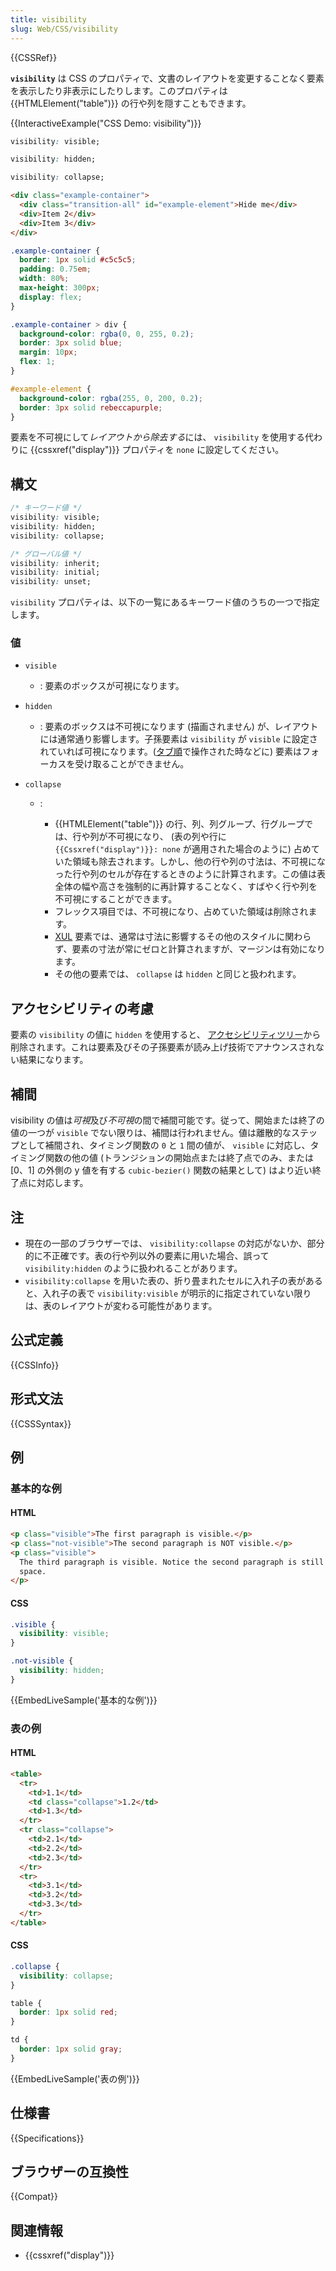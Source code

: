 ```yaml
---
title: visibility
slug: Web/CSS/visibility
---
```


{{CSSRef}}

**`visibility`** は CSS のプロパティで、文書のレイアウトを変更することなく要素を表示したり非表示にしたりします。このプロパティは {{HTMLElement("table")}} の行や列を隠すこともできます。

{{InteractiveExample("CSS Demo: visibility")}}

```css interactive-example-choice
visibility: visible;
```

```css interactive-example-choice
visibility: hidden;
```

```css interactive-example-choice
visibility: collapse;
```

```html interactive-example
<div class="example-container">
  <div class="transition-all" id="example-element">Hide me</div>
  <div>Item 2</div>
  <div>Item 3</div>
</div>
```

```css interactive-example
.example-container {
  border: 1px solid #c5c5c5;
  padding: 0.75em;
  width: 80%;
  max-height: 300px;
  display: flex;
}

.example-container > div {
  background-color: rgba(0, 0, 255, 0.2);
  border: 3px solid blue;
  margin: 10px;
  flex: 1;
}

#example-element {
  background-color: rgba(255, 0, 200, 0.2);
  border: 3px solid rebeccapurple;
}
```

要素を不可視にして*レイアウトから除去する*には、 `visibility` を使用する代わりに {{cssxref("display")}} プロパティを `none` に設定してください。

## 構文

```css
/* キーワード値 */
visibility: visible;
visibility: hidden;
visibility: collapse;

/* グローバル値 */
visibility: inherit;
visibility: initial;
visibility: unset;
```

`visibility` プロパティは、以下の一覧にあるキーワード値のうちの一つで指定します。

### 値

- `visible`
  - : 要素のボックスが可視になります。
- `hidden`
  - : 要素のボックスは不可視になります (描画されません) が、レイアウトには通常通り影響します。子孫要素は `visibility` が `visible` に設定されていれば可視になります。([タブ順](/ja/docs/Web/HTML/Global_attributes/tabindex)で操作された時などに) 要素はフォーカスを受け取ることができません。
- `collapse`

  - : &#x20;

    - {{HTMLElement("table")}} の行、列、列グループ、行グループでは、行や列が不可視になり、 (表の列や行に `{{Cssxref("display")}}: none` が適用された場合のように) 占めていた領域も除去されます。しかし、他の行や列の寸法は、不可視になった行や列のセルが存在するときのように計算されます。この値は表全体の幅や高さを強制的に再計算することなく、すばやく行や列を不可視にすることができます。
    - フレックス項目では、不可視になり、占めていた領域は削除されます。
    - [XUL](/ja/docs/Mozilla/Tech/XUL) 要素では、通常は寸法に影響するその他のスタイルに関わらず、要素の寸法が常にゼロと計算されますが、マージンは有効になります。
    - その他の要素では、 `collapse` は `hidden` と同じと扱われます。

## アクセシビリティの考慮

要素の `visibility` の値に `hidden` を使用すると、 [アクセシビリティツリー](/ja/docs/Learn/Accessibility/What_is_accessibility#accessibility_apis)から削除されます。これは要素及びその子孫要素が読み上げ技術でアナウンスされない結果になります。

## 補間

visibility の値は*可視*及び*不可視*の間で補間可能です。従って、開始または終了の値の一つが `visible` でない限りは、補間は行われません。値は離散的なステップとして補間され、タイミング関数の `0` と `1` 間の値が、 `visible` に対応し、タイミング関数の他の値 (トランジションの開始点または終了点でのみ、または \[0、1] の外側の y 値を有する `cubic-bezier()` 関数の結果として) はより近い終了点に対応します。

## 注

- 現在の一部のブラウザーでは、 `visibility:collapse` の対応がないか、部分的に不正確です。表の行や列以外の要素に用いた場合、誤って `visibility:hidden` のように扱われることがあります。
- `visibility:collapse` を用いた表の、折り畳まれたセルに入れ子の表があると、入れ子の表で `visibility:visible` が明示的に指定されていない限りは、表のレイアウトが変わる可能性があります。

## 公式定義

{{CSSInfo}}

## 形式文法

{{CSSSyntax}}

## 例

### 基本的な例

#### HTML

```html
<p class="visible">The first paragraph is visible.</p>
<p class="not-visible">The second paragraph is NOT visible.</p>
<p class="visible">
  The third paragraph is visible. Notice the second paragraph is still occupying
  space.
</p>
```

#### CSS

```css
.visible {
  visibility: visible;
}

.not-visible {
  visibility: hidden;
}
```

{{EmbedLiveSample('基本的な例')}}

### 表の例

#### HTML

```html
<table>
  <tr>
    <td>1.1</td>
    <td class="collapse">1.2</td>
    <td>1.3</td>
  </tr>
  <tr class="collapse">
    <td>2.1</td>
    <td>2.2</td>
    <td>2.3</td>
  </tr>
  <tr>
    <td>3.1</td>
    <td>3.2</td>
    <td>3.3</td>
  </tr>
</table>
```

#### CSS

```css
.collapse {
  visibility: collapse;
}

table {
  border: 1px solid red;
}

td {
  border: 1px solid gray;
}
```

{{EmbedLiveSample('表の例')}}

## 仕様書

{{Specifications}}

## ブラウザーの互換性

{{Compat}}

## 関連情報

- {{cssxref("display")}}
